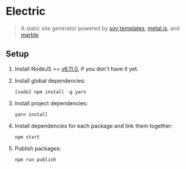 # Electric

> A static site generator powered by [soy templates](https://developers.google.com/closure/templates/), [metal.js](https://metaljs.com), and [marble](https://marblecss.com).

## Setup

1. Install NodeJS >= [v6.11.0](http://nodejs.org/dist/v6.11.0/), if you don't have it yet.

2. Install global dependencies:

	```
	[sudo] npm install -g yarn
	```

3. Install project dependencies:

	```
	yarn install
	```

4. Install dependencies for each package and link them together:

	```
	npm start
	```

5. Publish packages:

	```
	npm run publish
	```
